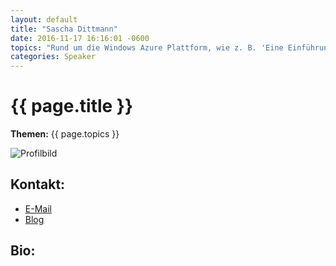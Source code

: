 ```yaml
---
layout: default
title: "Sascha Dittmann"
date: 2016-11-17 16:16:01 -0600
topics: "Rund um die Windows Azure Plattform, wie z. B. 'Eine Einführung für Entwickler', 'Programmieren für den Windows Azure Storage' oder 'Windows Azure Fabric Deep Dive'."
categories: Speaker
---
```


# {{ page.title }}

**Themen:** {{ page.topics }}

![Profilbild](/assets/img/speakers/dummy.jpg)

## Kontakt:
- [E-Mail](mailto:kontakt@sascha-dittmann.de)
- [Blog](http://www.sascha-dittmann.de/)

## Bio:
